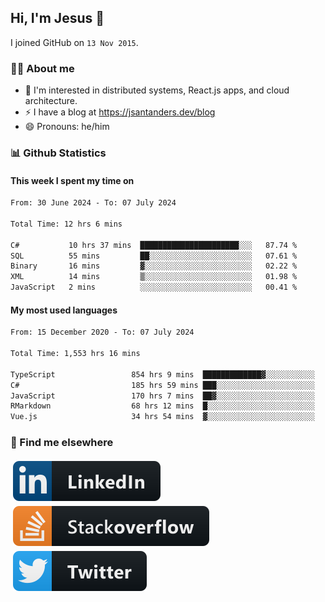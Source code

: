 ## Hi, I'm Jesus 👋

I joined GitHub on `13 Nov 2015`.

<!-- Talking about you -->

### 👨‍💻 About me

- 👦 I'm interested in distributed systems, React.js apps, and cloud architecture.
- ⚡️ I have a blog at <https://jsantanders.dev/blog>
- 😄 Pronouns: he/him

### 📊 Github Statistics

#### This week I spent my time on

<!--START_SECTION:weekly-->

```txt
From: 30 June 2024 - To: 07 July 2024

Total Time: 12 hrs 6 mins

C#           10 hrs 37 mins  ██████████████████████░░░   87.74 %
SQL          55 mins         ██░░░░░░░░░░░░░░░░░░░░░░░   07.61 %
Binary       16 mins         ▓░░░░░░░░░░░░░░░░░░░░░░░░   02.22 %
XML          14 mins         ▒░░░░░░░░░░░░░░░░░░░░░░░░   01.98 %
JavaScript   2 mins          ░░░░░░░░░░░░░░░░░░░░░░░░░   00.41 %
```

<!--END_SECTION:weekly-->

#### My most used languages

<!--START_SECTION:alltime-->

```txt
From: 15 December 2020 - To: 07 July 2024

Total Time: 1,553 hrs 16 mins

TypeScript                 854 hrs 9 mins  █████████████▓░░░░░░░░░░░   54.99 %
C#                         185 hrs 59 mins ███░░░░░░░░░░░░░░░░░░░░░░   11.97 %
JavaScript                 170 hrs 7 mins  ██▓░░░░░░░░░░░░░░░░░░░░░░   10.95 %
RMarkdown                  68 hrs 12 mins  █░░░░░░░░░░░░░░░░░░░░░░░░   04.39 %
Vue.js                     34 hrs 54 mins  ▓░░░░░░░░░░░░░░░░░░░░░░░░   02.25 %
```

<!--END_SECTION:alltime-->

### 📢 Find me elsewhere

<p>
  <a target="_blank" href="https://linkedin.com/in/jsantanders">
    <img src="https://github.com/jsantanders/jsantanders/blob/master/img/linkedin.svg" alt="LinkedIn" style="vertical-align:top; margin:4px">
  </a>
  
  <a target="_blank" href="https://stackoverflow.com/users/7318331/jesus-santander">
    <img src="https://github.com/jsantanders/jsantanders/blob/master/img/stackoverflow.svg" alt="StackOverflow" style="vertical-align:top; margin:4px">
  </a>
  
  <a target="_blank" href="http://twitter.com/jsantanders">
    <img src="https://github.com/jsantanders/jsantanders/blob/master/img/twitter.svg" alt="Twitter" style="vertical-align:top; margin:4px">
  </a>
</p>
